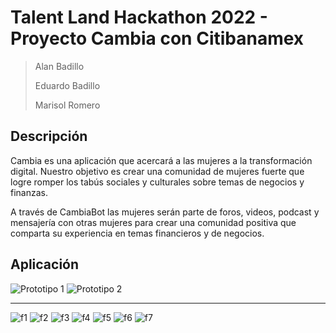 # Talent Land Hackathon 2022 - Proyecto Cambia con Citibanamex

> Alan Badillo
>
> Eduardo Badillo
>
> Marisol Romero

## Descripción

Cambia es una aplicación que acercará a las mujeres a la transformación digital. Nuestro objetivo es crear una comunidad de mujeres fuerte que logre romper los tabús sociales y culturales sobre temas de negocios y finanzas.

A través de CambiaBot las mujeres serán parte de foros, videos, podcast y mensajería con otras mujeres para crear una comunidad positiva que comparta su experiencia en temas financieros y de negocios.

## Aplicación

![Prototipo 1](./docs/screenshots/proto1.png)
![Prototipo 2](./docs/screenshots/proto2.png)

---

![f1](./docs/screenshots/f1.png)
![f2](./docs/screenshots/f2.png)
![f3](./docs/screenshots/f3.png)
![f4](./docs/screenshots/f4.png)
![f5](./docs/screenshots/f5.png)
![f6](./docs/screenshots/f6.png)
![f7](./docs/screenshots/f7.png)